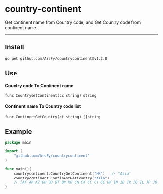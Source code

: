 # country-continent
Get continent name from Country code, and Get Country code from continent name.

-----

## Install

```
go get github.com/ArsFy/countrycontinent@v1.2.0
```

## Use

#### Country code To Continent name

```
func CountryGetContinent(cc string) string
```

#### Continent name To Country code list

```
func ContinentGetCountry(ct string) []string
```

## Example

```go
package main

import (
    "github.com/ArsFy/countrycontinent"
)

func main(){
    countrycontinent.CountryGetContinent("HK")   // "Asia"
    countrycontinent.ContinentGetCountry("Asia")
    // [AF AM AZ BH BD BT BN KH CN CX CC CY GE HK IN ID IR IQ IL JP JO KZ KP KR KW KG LA LB MY MV MN MM NP OM PK PH QA RU SA SG LK SY TW TJ TH TR TM AE UZ VN YE]
}
```